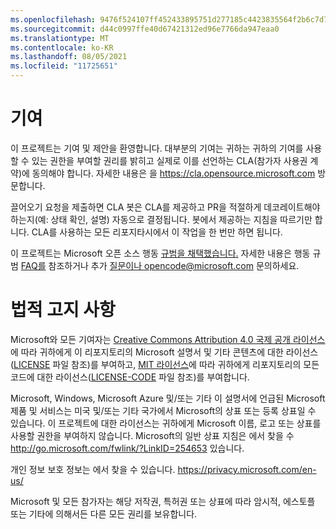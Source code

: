 ```yaml
---
ms.openlocfilehash: 9476f524107ff452433895751d277185c4423835564f2b6c7d7b177f628a3903
ms.sourcegitcommit: d44c0997ffe40d67421312ed96e7766da947eaa0
ms.translationtype: MT
ms.contentlocale: ko-KR
ms.lasthandoff: 08/05/2021
ms.locfileid: "11725651"
---
```


# <a name="contributing"></a>기여

이 프로젝트는 기여 및 제안을 환영합니다.  대부분의 기여는 귀하는 귀하의 기여를 사용할 수 있는 권한을 부여할 권리를 밝히고 실제로 이를 선언하는 CLA(참가자 사용권 계약)에 동의해야 합니다. 자세한 내용은 을 https://cla.opensource.microsoft.com 방문합니다.

끌어오기 요청을 제출하면 CLA 봇은 CLA를 제공하고 PR을 적절하게 데코레이트해야 하는지(예: 상태 확인, 설명) 자동으로 결정됩니다. 봇에서 제공하는 지침을 따르기만 합니다. CLA를 사용하는 모든 리포지타시에서 이 작업을 한 번만 하면 됩니다.

이 프로젝트는 Microsoft 오픈 소스 행동 [규범을 채택했습니다.](https://opensource.microsoft.com/codeofconduct/)
자세한 내용은 행동 규범 [FAQ를](https://opensource.microsoft.com/codeofconduct/faq/) 참조하거나 추가 [질문이나 opencode@microsoft.com](mailto:opencode@microsoft.com) 문의하세요.

# <a name="legal-notices"></a>법적 고지 사항

Microsoft와 모든 기여자는 [Creative Commons Attribution 4.0 국제 공개 라이선스](https://creativecommons.org/licenses/by/4.0/legalcode)에 따라 귀하에게 이 리포지토리의 Microsoft 설명서 및 기타 콘텐츠에 대한 라이선스([LICENSE](LICENSE) 파일 참조)를 부여하고, [MIT 라이선스](https://opensource.org/licenses/MIT)에 따라 귀하에게 리포지토리의 모든 코드에 대한 라이선스([LICENSE-CODE](LICENSE-CODE) 파일 참조)를 부여합니다.

Microsoft, Windows, Microsoft Azure 및/또는 기타 이 설명서에 언급된 Microsoft 제품 및 서비스는 미국 및/또는 기타 국가에서 Microsoft의 상표 또는 등록 상표일 수 있습니다.
이 프로젝트에 대한 라이선스는 귀하에게 Microsoft 이름, 로고 또는 상표를 사용할 권한을 부여하지 않습니다.
Microsoft의 일반 상표 지침은 에서 찾을 수 http://go.microsoft.com/fwlink/?LinkID=254653 있습니다.

개인 정보 보호 정보는 에서 찾을 수 있습니다. https://privacy.microsoft.com/en-us/

Microsoft 및 모든 참가자는 해당 저작권, 특허권 또는 상표에 따라 암시적, 에스토플 또는 기타에 의해서든 다른 모든 권리를 보유합니다.
